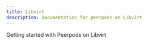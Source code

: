 ```yaml
---
title: Libvirt
description: Documentation for peerpods on Libvirt
---
```


Getting started with Peerpods on Libvirt
